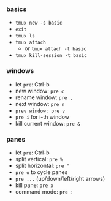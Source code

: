 

### basics

* `tmux new -s basic`
* `exit`
* `tmux ls`
* `tmux attach`
    - or `tmux attach -t basic`
* `tmux kill-session -t basic`

### windows 

* let `pre`: Ctrl-b
* new window: `pre c`
* rename window: `pre ,`
* next window: `pre n`
* `prev window: pre v`
* `pre i` for i-th window
* kill current window: `pre &`

### panes

* let `pre`: Ctrl-b
* split vertical: `pre %`
* split horizontal: `pre "`
* `pre o` to cycle panes
* `pre ...` (up/down/left/right arrows)
* kill pane: `pre x`
* command mode: `pre :`

